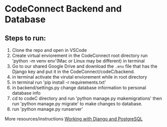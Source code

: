 # CodeConnect Backend and Database

## Steps to run:

1. Clone the repo and open in VSCode
2. Create virtual enviorement in the CodeConnect root directory run 'python -m venv env'(Mac or Linux may be different) in terminal
3. Go to our shared Google Drive and download the `.env` file that has the Django key and put it in the CodeConnect/codeC/backend.
4. in terminal activate the virutal enviorement while in root directory
5. in terminal run 'pip install -r requirements.txt'
6. in backend/settings.py change database information to personal database info
7. cd to codeC directory and run 'python manage.py makemigrations' then run 'python manage.py migrate' to make changes to database.
8. run 'python manage.py runserver'

More resources/instructions  [Working with Django and PostgreSQL](https://stackpython.medium.com/how-to-start-django-project-with-a-database-postgresql-aaa1d74659d8)
